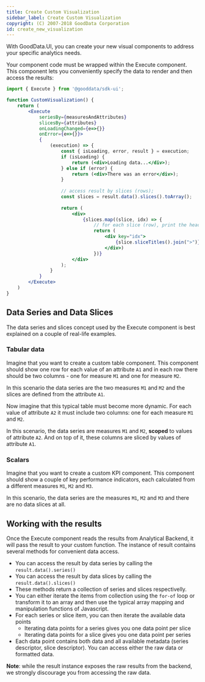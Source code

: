 ```yaml
---
title: Create Custom Visualization 
sidebar_label: Create Custom Visualization
copyright: (C) 2007-2018 GoodData Corporation
id: create_new_visualization
---
```


With GoodData.UI, you can create your new visual components to address your specific analytics needs.

Your component code must be wrapped within the Execute component. This component lets you conveniently specify
the data to render and then access the results:

```jsx
import { Execute } from '@gooddata/sdk-ui';

function CustomVisualization() {
    return (
        <Execute 
            seriesBy={measuresAndAttributes} 
            slicesBy={attributes} 
            onLoadingChanged={e=>{}} 
            onError={e=>{}}>
            {
                (execution) => {
                    const { isLoading, error, result } = execution;
                    if (isLoading) {
                        return (<div>Loading data...</div>);
                    } else if (error) {
                        return (<div>There was an error</div>);
                    }
                    
                    // access result by slices (rows); 
                    const slices = result.data().slices().toArray();
        
                    return (
                        <div>
                            {slices.map((slice, idx) => {
                                // for each slice (row), print the header and then the actual formatted data points
                                return (
                                    <div key="idx">
                                        {slice.sliceTitles().join(">")} - {slice.dataPoints().map(dp => dp.formattedValue())}
                                    </div>)
                                })}
                        </div>
                    );
                }
            }
        </Execute>
    )
}
```

## Data Series and Data Slices

The data series and slices concept used by the Execute component is best explained on a couple of real-life examples. 

### Tabular data

Imagine that you want to create a custom table component. This component should show one row for each value of an 
attribute `A1` and in each row there should be two columns - one for measure `M1` and one for measure `M2`.

In this scenario the data series are the two measures `M1` and `M2` and the slices are defined from the attribute `A1`.  

Now imagine that this typical table must become more dynamic. For each value of attribute `A2` it must include two columns:
one for each measure `M1` and `M2`. 

In this scenario, the data series are measures `M1` and `M2`, **scoped** to values of attribute `A2`. And on top of it, 
these columns are sliced by values of attribute `A1`.

### Scalars

Imagine that you want to create a custom KPI component. This component should show a couple of key performance indicators,
each calculated from a different measures `M1`, `M2` and `M3`.

In this scenario, the data series are the measures `M1`, `M2` and `M3` and there are no data slices at all.

## Working with the results

Once the Execute component reads the results from Analytical Backend, it will pass the result to your custom function. 
The instance of result contains several methods for convenient data access.

  -  You can access the result by data series by calling the `result.data().series()`
  -  You can access the result by data slices by calling the `result.data().slices()`
  -  These methods return a collection of series and slices respectivelly. 
  -  You can either iterate the items from collection using the `for-of` loop or transform it to an array and then use the typical array mapping and manipulation functions
     of Javascript.
  -  For each series or slice item, you can then iterate the available data points
     -  Iterating data points for a series gives you one data point per slice
     -  Iterating data points for a slice gives you one data point per series
  -  Each data point contains both data and all available metadata (series descriptor, slice descriptor). You can
     access either the raw data or formatted data.
     
**Note**: while the result instance exposes the raw results from the backend, we strongly discourage you from accessing
the raw data.